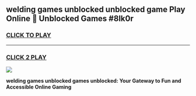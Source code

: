 
## welding games unblocked unblocked game Play Online 👋 Unblocked Games #8lk0r
<h3>
<a href="https://premium.freeplayer.one?title=welding_games_unblocked&ref=21F">CLICK TO PLAY</a></h3>
<hr>

<h3>
<a href="https://premium.freeplayer.one?title=welding_games_unblocked&ref=21F">CLICK 2 PLAY</a>
  
</h3>

<a href="https://premium.freeplayer.one?title=welding_games_unblocked&ref=21F/"><img src="https://clearcache.store/games.png"></a>


**welding games unblocked games unblocked: Your Gateway to Fun and Accessible Online Gaming**
